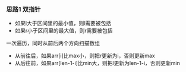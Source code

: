 ### 思路1 双指针

- 如果l大于区间里的最小值，则l需要被包括
- 如果r小于区间里的最大值，则r需要被包括

一次遍历，同时从前后两个方向扫描数组

- 从前往后，如果arr[i]比max小，则把r更新为i，否则更新max
- 从后往前，如果arr[len-1-i]比min大，则把l更新为len-1-i，否则更新min

